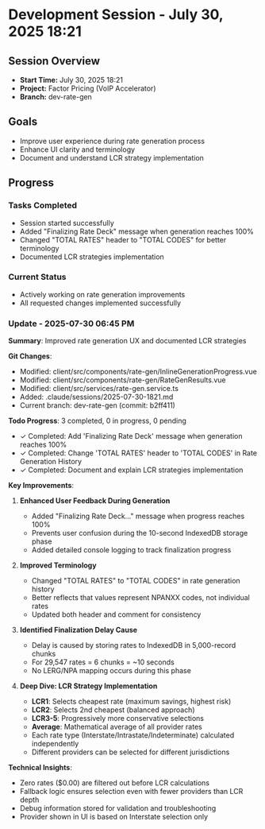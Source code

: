 # Development Session - July 30, 2025 18:21

## Session Overview
- **Start Time:** July 30, 2025 18:21
- **Project:** Factor Pricing (VoIP Accelerator)
- **Branch:** dev-rate-gen

## Goals
- Improve user experience during rate generation process
- Enhance UI clarity and terminology
- Document and understand LCR strategy implementation

## Progress

### Tasks Completed
- Session started successfully
- Added "Finalizing Rate Deck" message when generation reaches 100%
- Changed "TOTAL RATES" header to "TOTAL CODES" for better terminology
- Documented LCR strategies implementation

### Current Status
- Actively working on rate generation improvements
- All requested changes implemented successfully

### Update - 2025-07-30 06:45 PM

**Summary**: Improved rate generation UX and documented LCR strategies

**Git Changes**:
- Modified: client/src/components/rate-gen/InlineGenerationProgress.vue
- Modified: client/src/components/rate-gen/RateGenResults.vue  
- Modified: client/src/services/rate-gen.service.ts
- Added: .claude/sessions/2025-07-30-1821.md
- Current branch: dev-rate-gen (commit: b2ff411)

**Todo Progress**: 3 completed, 0 in progress, 0 pending
- ✓ Completed: Add 'Finalizing Rate Deck' message when generation reaches 100%
- ✓ Completed: Change 'TOTAL RATES' header to 'TOTAL CODES' in Rate Generation History
- ✓ Completed: Document and explain LCR strategies implementation

**Key Improvements**:

1. **Enhanced User Feedback During Generation**
   - Added "Finalizing Rate Deck..." message when progress reaches 100%
   - Prevents user confusion during the 10-second IndexedDB storage phase
   - Added detailed console logging to track finalization progress

2. **Improved Terminology**
   - Changed "TOTAL RATES" to "TOTAL CODES" in rate generation history
   - Better reflects that values represent NPANXX codes, not individual rates
   - Updated both header and comment for consistency

3. **Identified Finalization Delay Cause**
   - Delay is caused by storing rates to IndexedDB in 5,000-record chunks
   - For 29,547 rates = 6 chunks = ~10 seconds
   - No LERG/NPA mapping occurs during this phase

4. **Deep Dive: LCR Strategy Implementation**
   - **LCR1**: Selects cheapest rate (maximum savings, highest risk)
   - **LCR2**: Selects 2nd cheapest (balanced approach)
   - **LCR3-5**: Progressively more conservative selections
   - **Average**: Mathematical average of all provider rates
   - Each rate type (Interstate/Intrastate/Indeterminate) calculated independently
   - Different providers can be selected for different jurisdictions

**Technical Insights**:
- Zero rates ($0.00) are filtered out before LCR calculations
- Fallback logic ensures selection even with fewer providers than LCR depth
- Debug information stored for validation and troubleshooting
- Provider shown in UI is based on Interstate selection only
